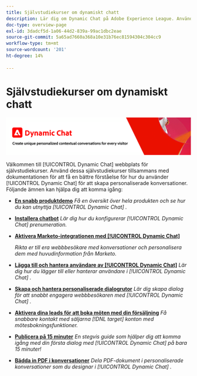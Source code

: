 ```yaml
---
title: Självstudiekurser om dynamiskt chatt
description: Lär dig om Dynamic Chat på Adobe Experience League. Använd dessa självstudiekurser tillsammans med dokumentationen för att få en bättre förståelse för hur du använder Dynamic Chat för att skapa personanpassade konversationer.
doc-type: overview-page
exl-id: 3dadcf5d-1a06-44d2-839a-99ac1dbc2eae
source-git-commit: 5a65ad7660a368a10e31b76ec81594304c304cc9
workflow-type: tm+mt
source-wordcount: '201'
ht-degree: 14%

---
```


# Självstudiekurser om dynamiskt chatt

![](assets/dynamic-chat-header.png)

Välkommen till [!UICONTROL Dynamic Chat]  webbplats för självstudiekurser. Använd dessa självstudiekurser tillsammans med dokumentationen för att få en bättre förståelse för hur du använder [!UICONTROL Dynamic Chat]  för att skapa personaliserade konversationer. Följande ämnen kan hjälpa dig att komma igång:

* **[En snabb produktdemo](product-tour.md)**
   *Få en översikt över hela produkten och se hur du kan utnyttja [!UICONTROL Dynamic Chat] .*
* **[Installera chatbot](setup.md)**
   *Lär dig hur du konfigurerar [!UICONTROL Dynamic Chat]  prenumeration.*
* **[Aktivera Marketo-integrationen med [!UICONTROL Dynamic Chat]](marketo-integration.md)**

   *Rikta er till era webbbesökare med konversationer och personalisera dem med huvudinformation från Marketo.*
* **[Lägga till och hantera användare av [!UICONTROL Dynamic Chat]](user-management.md)**
   *Lär dig hur du lägger till eller hanterar användare i [!UICONTROL Dynamic Chat] .*
* **[Skapa och hantera personaliserade dialogrutor](dialogue-management.md)**
   *Lär dig skapa dialog för att snabbt engagera webbbesökaren med [!UICONTROL Dynamic Chat] .*
* **[Aktivera dina leads för att boka möten med din försäljning](meeting-booking.md)**
   *Få snabbare kontakt med säljarna [!DNL target] konton med mötesbokningsfunktioner.*
* **[Publicera på 15 minuter](go-live-in-15-minutes.md)**
   *En stegvis guide som hjälper dig att komma igång med din första dialog med [!UICONTROL Dynamic Chat]  på bara 15 minuter!*
* **[Bädda in PDF i konversationer](document-cloud-integration.md)**
   *Dela PDF-dokument i personaliserade konversationer som du designar i [!UICONTROL Dynamic Chat] .*

